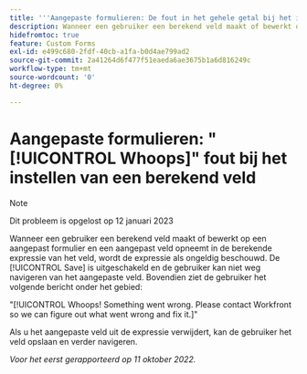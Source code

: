 ```yaml
---
title: '''Aangepaste formulieren: De fout in het gehele getal bij het instellen van een berekend veld"'
description: Wanneer een gebruiker een berekend veld maakt of bewerkt op een aangepast formulier en een aangepast veld opneemt in de berekende expressie van het veld, wordt de expressie als ongeldig beschouwd. De knop Opslaan is uitgeschakeld en de gebruiker kan niet weg navigeren van het aangepaste veld. Bovendien ziet de gebruiker een bericht van het Hele onder het gebied.
hidefromtoc: true
feature: Custom Forms
exl-id: e499c680-2fdf-40cb-a1fa-b0d4ae799ad2
source-git-commit: 2a41264d6f477f51eaeda6ae3675b1a6d816249c
workflow-type: tm+mt
source-wordcount: '0'
ht-degree: 0%

---
```


# Aangepaste formulieren: &quot;[!UICONTROL Whoops]&quot; fout bij het instellen van een berekend veld

<!--Requested: Do not delete without approval from Alex Beach-->

>[!NOTE]
>
>Dit probleem is opgelost op 12 januari 2023

Wanneer een gebruiker een berekend veld maakt of bewerkt op een aangepast formulier en een aangepast veld opneemt in de berekende expressie van het veld, wordt de expressie als ongeldig beschouwd. De [!UICONTROL Save] is uitgeschakeld en de gebruiker kan niet weg navigeren van het aangepaste veld. Bovendien ziet de gebruiker het volgende bericht onder het gebied:

&quot;[!UICONTROL Whoops! Something went wrong. Please contact Workfront so we can figure out what went wrong and fix it.]&quot;

Als u het aangepaste veld uit de expressie verwijdert, kan de gebruiker het veld opslaan en verder navigeren.

_Voor het eerst gerapporteerd op 11 oktober 2022._

